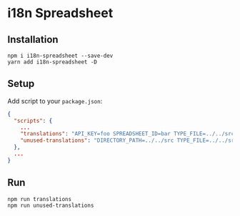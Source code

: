 # i18n Spreadsheet

## Installation

```
npm i i18n-spreadsheet --save-dev
yarn add i18n-spreadsheet -D
```

## Setup

Add script to your `package.json`:

```json
{
  "scripts": {
    ...
    "translations": "API_KEY=foo SPREADSHEET_ID=bar TYPE_FILE=../../src/translations.ts TRANSLATION_FILE=../../locales/{LANGUAGE_CODE}/common.json npm run --prefix node_modules/i18n-spreadsheet generate-translations",
    "unused-translations": "DIRECTORY_PATH=../../src TYPE_FILE=../../src/translations.ts npm run --prefix ../node_modules/i18n-spreadsheet find-unused-translations",
  },
  ...
}
```

## Run

```
npm run translations
npm run unused-translations
```
